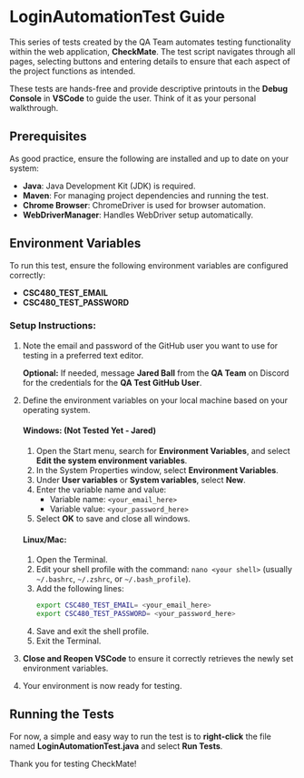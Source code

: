 # LoginAutomationTest Guide

This series of tests created by the QA Team automates testing functionality within the web application, **CheckMate**. The test script navigates through all pages, selecting buttons and entering details to ensure that each aspect of the project functions as intended.

These tests are hands-free and provide descriptive printouts in the **Debug Console** in **VSCode** to guide the user. Think of it as your personal walkthrough.

## Prerequisites

As good practice, ensure the following are installed and up to date on your system:

- **Java**: Java Development Kit (JDK) is required.
- **Maven**: For managing project dependencies and running the test.
- **Chrome Browser**: ChromeDriver is used for browser automation.
- **WebDriverManager**: Handles WebDriver setup automatically.

## Environment Variables

To run this test, ensure the following environment variables are configured correctly:

- **CSC480_TEST_EMAIL**
- **CSC480_TEST_PASSWORD**

### Setup Instructions:

1. Note the email and password of the GitHub user you want to use for testing in a preferred text editor.

   **Optional:** If needed, message **Jared Ball** from the **QA Team** on Discord for the credentials for the **QA Test GitHub User**.

2. Define the environment variables on your local machine based on your operating system.

   #### Windows: (Not Tested Yet - Jared)

   1. Open the Start menu, search for **Environment Variables**, and select **Edit the system environment variables**.
   2. In the System Properties window, select **Environment Variables**.
   3. Under **User variables** or **System variables**, select **New**.
   4. Enter the variable name and value:
      - Variable name: `<your_email_here>`
      - Variable value: `<your_password_here>`
   5. Select **OK** to save and close all windows.

   #### Linux/Mac:

   1. Open the Terminal.
   2. Edit your shell profile with the command: `nano <your shell>` (usually `~/.bashrc`, `~/.zshrc`, or `~/.bash_profile`).
   3. Add the following lines:
      ```bash
      export CSC480_TEST_EMAIL= <your_email_here>
      export CSC480_TEST_PASSWORD= <your_password_here>
      ```
   4. Save and exit the shell profile.
   5. Exit the Terminal.

3. **Close and Reopen VSCode** to ensure it correctly retrieves the newly set environment variables.

4. Your environment is now ready for testing.

## Running the Tests

For now, a simple and easy way to run the test is to **right-click** the file named **LoginAutomationTest.java** and select **Run Tests**.

Thank you for testing CheckMate!

